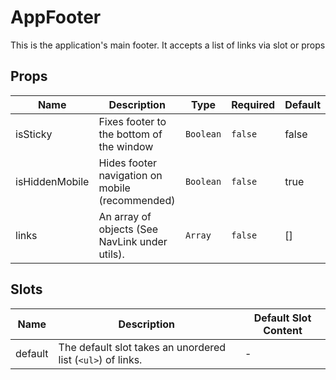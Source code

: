 # AppFooter

This is the application's main footer. It accepts a list of links via slot or props

## Props

<!-- @vuese:AppFooter:props:start -->
|Name|Description|Type|Required|Default|
|---|---|---|---|---|
|isSticky|Fixes footer to the bottom of the window|`Boolean`|`false`|false|
|isHiddenMobile|Hides footer navigation on mobile (recommended)|`Boolean`|`false`|true|
|links|An array of objects (See NavLink under utils).|`Array`|`false`|[]|

<!-- @vuese:AppFooter:props:end -->


## Slots

<!-- @vuese:AppFooter:slots:start -->
|Name|Description|Default Slot Content|
|---|---|---|
|default|The default slot takes an unordered list (```<ul>```) of links.|-|

<!-- @vuese:AppFooter:slots:end -->


